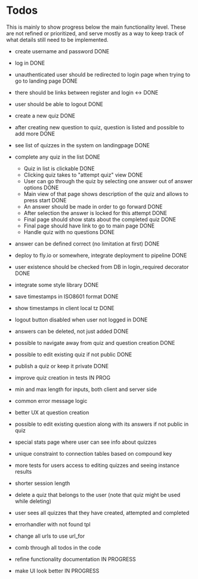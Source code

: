 # Todos

This is mainly to show progress below the main functionality level. These are not refined or prioritized, and serve mostly as a way to keep track of what details still need to be implemented.

 - create username and password DONE
  - log in DONE
  - unauthenticated user should be redirected to login page when trying to go to
    landing page DONE
  - there should be links between register and login <-> DONE
  - user should be able to logout DONE
  - create a new quiz DONE
  - after creating new question to quiz, question is listed and possible to add more DONE
  - see list of quizzes in the system on landingpage DONE
  - complete any quiz in the list DONE
    - Quiz in list is clickable DONE
    - Clicking quiz takes to "attempt quiz" view DONE
    - User can go through the quiz by selecting one answer out of answer options DONE
    - Main view of that page shows description of the quiz and allows to press start DONE
    - An answer should be made in order to go forward DONE
    - After selection the answer is locked for this attempt DONE
    - Final page should show stats about the completed quiz DONE
    - Final page should have link to go to main page DONE
    - Handle quiz with no questions DONE
  - answer can be defined correct (no limitation at first) DONE
  - deploy to fly.io or somewhere, integrate deployment to pipeline DONE
  - user existence should be checked from DB in login_required decorator DONE
  - integrate some style library DONE
  - save timestamps in ISO8601 format DONE
  - show timestamps in client local tz DONE
  - logout button disabled when user not logged in DONE
  - answers can be deleted, not just added DONE
  - possible to navigate away from quiz and question creation DONE
  - possible to edit existing quiz if not public DONE
  - publish a quiz or keep it private DONE
  - improve quiz creation in tests IN PROG
  - min and max length for inputs, both client and server side
  - common error message logic
  - better UX at question creation
  - possible to edit existing question along with its answers if not public in quiz
  - special stats page where user can see info about quizzes
  - unique constraint to connection tables based on compound key
  - more tests for users access to editing quizzes and seeing instance results
  - shorter session length
  - delete a quiz that belongs to the user (note that quiz might be used while deleting)
  - user sees all quizzes that they have created, attempted and completed
  - errorhandler with not found tpl
  - change all urls to use url_for
  - comb through all todos in the code

  - refine functionality documentation IN PROGRESS
  - make UI look better IN PROGRESS

